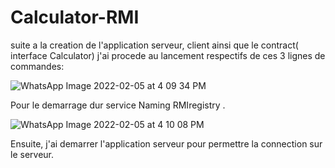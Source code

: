 # Calculator-RMI


suite a la creation de l'application serveur, client ainsi que le contract( interface Calculator) j'ai procede au lancement respectifs de ces 3 lignes de commandes:



![WhatsApp Image 2022-02-05 at 4 09 34 PM](https://user-images.githubusercontent.com/65030802/152693702-3af70387-656a-4097-b1bf-236cee05696b.jpeg)


Pour le demarrage dur service Naming RMIregistry .


![WhatsApp Image 2022-02-05 at 4 10 08 PM](https://user-images.githubusercontent.com/65030802/152694293-98fd7b7e-8a4b-40ea-9a35-23f3322cb6f5.jpeg)

Ensuite, j'ai demarrer l'application serveur pour permettre la connection sur le serveur.








